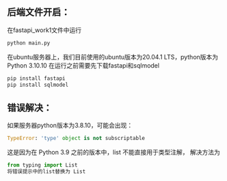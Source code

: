 ## 后端文件开启：
在fastapi_work1文件中运行
```python
python main.py
```
在ubuntu服务器上，我们目前使用的ubuntu版本为20.04.1 LTS，python版本为Python 3.10.10
在运行之前需要先下载fastapi和sqlmodel

```python
pip install fastapi
pip install sqlmodel
```

## 错误解决：
如果服务器python版本为3.8.10，可能会出现：
```python
TypeError: 'type' object is not subscriptable
```
这是因为在 Python 3.9 之前的版本中，list 不能直接用于类型注解，
解决方法为
```python
from typing import List
将错误提示中的list替换为 List
```